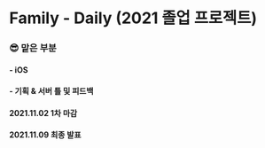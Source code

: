 # Family - Daily (2021 졸업 프로젝트)

### 😎 맡은 부분
#### - iOS 
#### - 기획 & 서버 틀 및 피드백


#### 2021.11.02 1차 마감 
#### 2021.11.09 최종 발표

